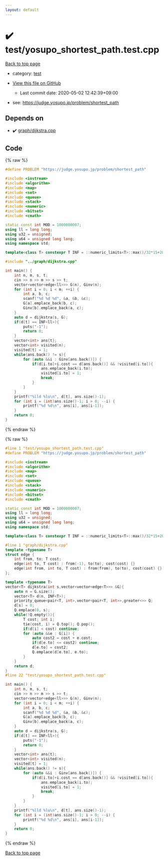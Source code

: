 ```yaml
---
layout: default
---
```


<!-- mathjax config similar to math.stackexchange -->
<script type="text/javascript" async
  src="https://cdnjs.cloudflare.com/ajax/libs/mathjax/2.7.5/MathJax.js?config=TeX-MML-AM_CHTML">
</script>
<script type="text/x-mathjax-config">
  MathJax.Hub.Config({
    TeX: { equationNumbers: { autoNumber: "AMS" }},
    tex2jax: {
      inlineMath: [ ['$','$'] ],
      processEscapes: true
    },
    "HTML-CSS": { matchFontHeight: false },
    displayAlign: "left",
    displayIndent: "2em"
  });
</script>

<script type="text/javascript" src="https://cdnjs.cloudflare.com/ajax/libs/jquery/3.4.1/jquery.min.js"></script>
<script src="https://cdn.jsdelivr.net/npm/jquery-balloon-js@1.1.2/jquery.balloon.min.js" integrity="sha256-ZEYs9VrgAeNuPvs15E39OsyOJaIkXEEt10fzxJ20+2I=" crossorigin="anonymous"></script>
<script type="text/javascript" src="../../assets/js/copy-button.js"></script>
<link rel="stylesheet" href="../../assets/css/copy-button.css" />


# :heavy_check_mark: test/yosupo_shortest_path.test.cpp

<a href="../../index.html">Back to top page</a>

* category: <a href="../../index.html#098f6bcd4621d373cade4e832627b4f6">test</a>
* <a href="{{ site.github.repository_url }}/blob/master/test/yosupo_shortest_path.test.cpp">View this file on GitHub</a>
    - Last commit date: 2020-05-02 12:42:39+09:00


* see: <a href="https://judge.yosupo.jp/problem/shortest_path">https://judge.yosupo.jp/problem/shortest_path</a>


## Depends on

* :heavy_check_mark: <a href="../../library/graph/dijkstra.cpp.html">graph/dijkstra.cpp</a>


## Code

<a id="unbundled"></a>
{% raw %}
```cpp
#define PROBLEM "https://judge.yosupo.jp/problem/shortest_path"

#include <iostream>
#include <algorithm>
#include <map>
#include <set>
#include <queue>
#include <stack>
#include <numeric>
#include <bitset>
#include <cmath>

static const int MOD = 1000000007;
using ll = long long;
using u32 = unsigned;
using u64 = unsigned long long;
using namespace std;

template<class T> constexpr T INF = ::numeric_limits<T>::max()/32*15+208;

#include "../graph/dijkstra.cpp"

int main() {
    int n, m, s, t;
    cin >> n >> m >> s >> t;
    vector<vector<edge<ll>>> G(n), Ginv(n);
    for (int i = 0; i < m; ++i) {
        int a, b, c;
        scanf("%d %d %d", &a, &b, &c);
        G[a].emplace_back(b, c);
        Ginv[b].emplace_back(a, c);
    }
    auto d = dijkstra(s, G);
    if(d[t] == INF<ll>){
        puts("-1");
        return 0;
    }
    vector<int> ans{t};
    vector<int> visited(n);
    visited[t] = 1;
    while(ans.back() != s){
        for (auto &&i : Ginv[ans.back()]) {
            if(d[i.to]+i.cost == d[ans.back()] && !visited[i.to]){
                ans.emplace_back(i.to);
                visited[i.to] = 1;
                break;
            }
        }
    }
    printf("%lld %lu\n", d[t], ans.size()-1);
    for (int i = (int)ans.size()-1; i > 0; --i) {
        printf("%d %d\n", ans[i], ans[i-1]);
    }
    return 0;
}
```
{% endraw %}

<a id="bundled"></a>
{% raw %}
```cpp
#line 1 "test/yosupo_shortest_path.test.cpp"
#define PROBLEM "https://judge.yosupo.jp/problem/shortest_path"

#include <iostream>
#include <algorithm>
#include <map>
#include <set>
#include <queue>
#include <stack>
#include <numeric>
#include <bitset>
#include <cmath>

static const int MOD = 1000000007;
using ll = long long;
using u32 = unsigned;
using u64 = unsigned long long;
using namespace std;

template<class T> constexpr T INF = ::numeric_limits<T>::max()/32*15+208;

#line 1 "graph/dijkstra.cpp"
template <typename T>
struct edge {
    int from, to; T cost;
    edge(int to, T cost) : from(-1), to(to), cost(cost) {}
    edge(int from, int to, T cost) : from(from), to(to), cost(cost) {}
};

template <typename T>
vector<T> dijkstra(int s,vector<vector<edge<T>>> &G){
    auto n = G.size();
    vector<T> d(n, INF<T>);
    priority_queue<pair<T, int>,vector<pair<T, int>>,greater<>> Q;
    d[s] = 0;
    Q.emplace(0, s);
    while(!Q.empty()){
        T cost; int i;
        tie(cost, i) = Q.top(); Q.pop();
        if(d[i] < cost) continue;
        for (auto &&e : G[i]) {
            auto cost2 = cost + e.cost;
            if(d[e.to] <= cost2) continue;
            d[e.to] = cost2;
            Q.emplace(d[e.to], e.to);
        }
    }
    return d;
}
#line 22 "test/yosupo_shortest_path.test.cpp"

int main() {
    int n, m, s, t;
    cin >> n >> m >> s >> t;
    vector<vector<edge<ll>>> G(n), Ginv(n);
    for (int i = 0; i < m; ++i) {
        int a, b, c;
        scanf("%d %d %d", &a, &b, &c);
        G[a].emplace_back(b, c);
        Ginv[b].emplace_back(a, c);
    }
    auto d = dijkstra(s, G);
    if(d[t] == INF<ll>){
        puts("-1");
        return 0;
    }
    vector<int> ans{t};
    vector<int> visited(n);
    visited[t] = 1;
    while(ans.back() != s){
        for (auto &&i : Ginv[ans.back()]) {
            if(d[i.to]+i.cost == d[ans.back()] && !visited[i.to]){
                ans.emplace_back(i.to);
                visited[i.to] = 1;
                break;
            }
        }
    }
    printf("%lld %lu\n", d[t], ans.size()-1);
    for (int i = (int)ans.size()-1; i > 0; --i) {
        printf("%d %d\n", ans[i], ans[i-1]);
    }
    return 0;
}

```
{% endraw %}

<a href="../../index.html">Back to top page</a>

